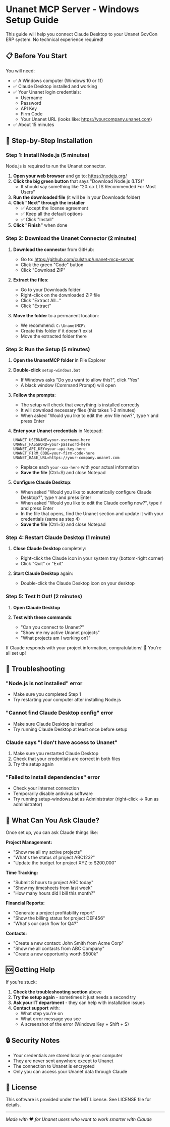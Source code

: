 # Unanet MCP Server - Windows Setup Guide

This guide will help you connect Claude Desktop to your Unanet GovCon ERP system. No technical experience required!

## 📋 Before You Start

You will need:
- ✅ A Windows computer (Windows 10 or 11)
- ✅ Claude Desktop installed and working
- ✅ Your Unanet login credentials:
  - Username
  - Password
  - API Key
  - Firm Code
  - Your Unanet URL (looks like: https://yourcompany.unanet.com)
- ✅ About 15 minutes

## 🚀 Step-by-Step Installation

### Step 1: Install Node.js (5 minutes)

Node.js is required to run the Unanet connector.

1. **Open your web browser** and go to: https://nodejs.org/
2. **Click the big green button** that says "Download Node.js (LTS)"
   - It should say something like "20.x.x LTS Recommended For Most Users"
3. **Run the downloaded file** (it will be in your Downloads folder)
4. **Click "Next" through the installer**
   - ✅ Accept the license agreement
   - ✅ Keep all the default options
   - ✅ Click "Install"
5. **Click "Finish"** when done

### Step 2: Download the Unanet Connector (2 minutes)

1. **Download the connector** from GitHub:
   - Go to: https://github.com/culstrup/unanet-mcp-server
   - Click the green "Code" button
   - Click "Download ZIP"
   
2. **Extract the files**:
   - Go to your Downloads folder
   - Right-click on the downloaded ZIP file
   - Click "Extract All..."
   - Click "Extract"

3. **Move the folder** to a permanent location:
   - We recommend: `C:\UnanetMCP\`
   - Create this folder if it doesn't exist
   - Move the extracted folder there

### Step 3: Run the Setup (5 minutes)

1. **Open the UnanetMCP folder** in File Explorer

2. **Double-click** `setup-windows.bat`
   - If Windows asks "Do you want to allow this?", click "Yes"
   - A black window (Command Prompt) will open

3. **Follow the prompts**:
   - The setup will check that everything is installed correctly
   - It will download necessary files (this takes 1-2 minutes)
   - When asked "Would you like to edit the .env file now?", type `Y` and press Enter

4. **Enter your Unanet credentials** in Notepad:
   ```
   UNANET_USERNAME=your-username-here
   UNANET_PASSWORD=your-password-here
   UNANET_API_KEY=your-api-key-here
   UNANET_FIRM_CODE=your-firm-code-here
   UNANET_BASE_URL=https://your-company.unanet.com
   ```
   - Replace each `your-xxx-here` with your actual information
   - **Save the file** (Ctrl+S) and close Notepad

5. **Configure Claude Desktop**:
   - When asked "Would you like to automatically configure Claude Desktop?", type `Y` and press Enter
   - When asked "Would you like to edit the Claude config now?", type `Y` and press Enter
   - In the file that opens, find the Unanet section and update it with your credentials (same as step 4)
   - **Save the file** (Ctrl+S) and close Notepad

### Step 4: Restart Claude Desktop (1 minute)

1. **Close Claude Desktop** completely:
   - Right-click the Claude icon in your system tray (bottom-right corner)
   - Click "Quit" or "Exit"

2. **Start Claude Desktop** again:
   - Double-click the Claude Desktop icon on your desktop

### Step 5: Test It Out! (2 minutes)

1. **Open Claude Desktop**

2. **Test with these commands**:
   - "Can you connect to Unanet?"
   - "Show me my active Unanet projects"
   - "What projects am I working on?"

If Claude responds with your project information, congratulations! 🎉 You're all set up!

## 🔧 Troubleshooting

### "Node.js is not installed" error
- Make sure you completed Step 1
- Try restarting your computer after installing Node.js

### "Cannot find Claude Desktop config" error
- Make sure Claude Desktop is installed
- Try running Claude Desktop at least once before setup

### Claude says "I don't have access to Unanet"
1. Make sure you restarted Claude Desktop
2. Check that your credentials are correct in both files
3. Try the setup again

### "Failed to install dependencies" error
- Check your internet connection
- Temporarily disable antivirus software
- Try running setup-windows.bat as Administrator (right-click → Run as administrator)

## 📝 What Can You Ask Claude?

Once set up, you can ask Claude things like:

**Project Management:**
- "Show me all my active projects"
- "What's the status of project ABC123?"
- "Update the budget for project XYZ to $200,000"

**Time Tracking:**
- "Submit 8 hours to project ABC today"
- "Show my timesheets from last week"
- "How many hours did I bill this month?"

**Financial Reports:**
- "Generate a project profitability report"
- "Show the billing status for project DEF456"
- "What's our cash flow for Q4?"

**Contacts:**
- "Create a new contact: John Smith from Acme Corp"
- "Show me all contacts from ABC Company"
- "Create a new opportunity worth $500k"

## 🆘 Getting Help

If you're stuck:

1. **Check the troubleshooting section** above
2. **Try the setup again** - sometimes it just needs a second try
3. **Ask your IT department** - they can help with installation issues
4. **Contact support** with:
   - What step you're on
   - What error message you see
   - A screenshot of the error (Windows Key + Shift + S)

## 🔒 Security Notes

- Your credentials are stored locally on your computer
- They are never sent anywhere except to Unanet
- The connection to Unanet is encrypted
- Only you can access your Unanet data through Claude

## 📄 License

This software is provided under the MIT License. See LICENSE file for details.

---

*Made with ❤️ for Unanet users who want to work smarter with Claude*